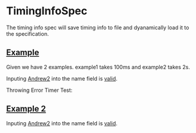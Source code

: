 # TimingInfoSpec

The timing info spec will save timing info to file and dyanamically load it to the specification.

## [Example](- "")

Given we have 2 examples. example1 takes 100ms and example2 takes 2s.

Inputing [Andrew2]( - "#firstName") into the name field is [valid](- "c:assert-true=checkFirstName(#firstName)").

Throwing Error Timer Test: [ ]( - "throwRuntimeException()")

## [Example 2]( - "Expected to Failed c:status=ExpectedToFail")

Inputing [Andrew2]( - "#firstName") into the name field is [valid](- "c:assert-true=checkFirstName(#firstName)").